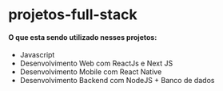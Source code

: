 # projetos-full-stack

#### O que esta sendo utilizado nesses projetos:
- Javascript
- Desenvolvimento Web com ReactJs e Next JS
- Desenvolvimento Mobile com React Native
- Desenvolvimento Backend com NodeJS + Banco de dados
